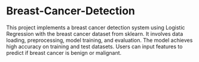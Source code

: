 # Breast-Cancer-Detection
This project implements a breast cancer detection system using Logistic Regression with the breast cancer dataset from sklearn. It involves data loading, preprocessing, model training, and evaluation. The model achieves high accuracy on training and test datasets. Users can input features to predict if breast cancer is benign or malignant.
